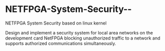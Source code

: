 NETFPGA-System-Security--
=========================

NETFPGA System Security  based on linux kernel

Design and implement a security system for local area networks on the development card NetFPGA
blocking unauthorized traffic to a network and supports authorized communications simultaneously.